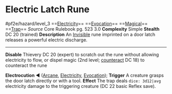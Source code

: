 # Electric Latch Rune
#pf2e/hazard/level_3
==[Electricity](../Traits/Electricity.md)== ==[Evocation](../Traits/Evocation.md)== ==[Magical](../Traits/Magical.md)== ==[Trap](../Traits/Trap.md)==
*Source* Core Rulebook pg. 523 3.0
**Complexity** Simple
**Stealth** DC 20 (trained)
**Description** An [Invisible](../Conditions/Invisible.md) rune imprinted on a door latch releases a powerful electric discharge.

---
**Disable** Thievery DC 20 (expert) to scratch out the rune without allowing electricity to flow, or dispel magic (2nd level; [counteract](../Rules/Counteracting.md) DC 18) to counteract the rune

**Electrocution** ◄ ([Arcane](../Traits/Arcane.md), [Electricity](../Traits/Electricity.md), [Evocation](../Traits/Evocation.md)); **Trigger** A creature grasps the door latch directly or with a tool. **Effect** The trap deals `dice: 3d12|avg` electricity damage to the triggering creature (DC 22 basic Reflex save).